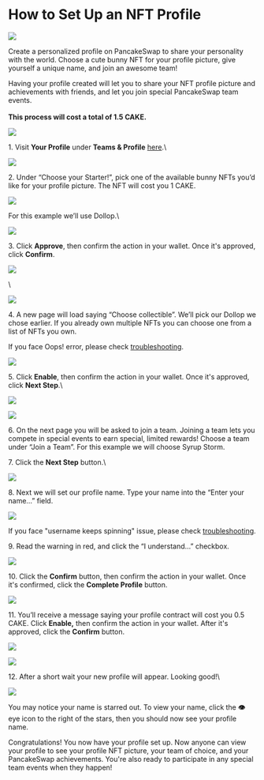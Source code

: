 # How to Set Up an NFT Profile

![](../../../.gitbook/assets/how-to-nft-profiles-header.png)

Create a personalized profile on PancakeSwap to share your personality with the world. Choose a cute bunny NFT for your profile picture, give yourself a unique name, and join an awesome team!

Having your profile created will let you to share your NFT profile picture and achievements with friends, and let you join special PancakeSwap team events.\
\
**This process will cost a total of 1.5 CAKE.**

![](<../../../.gitbook/assets/image (160).png>)

1\. Visit **Your Profile** under **Teams & Profile** [here](https://pancakeswap.finance/profile).\


![](<../../../.gitbook/assets/image (159).png>)

2\. Under “Choose your Starter!”, pick one of the available bunny NFTs you’d like for your profile picture. The NFT will cost you 1 CAKE.

![](<../../../.gitbook/assets/image (162).png>)

For this example we’ll use Dollop.\


![](<../../../.gitbook/assets/image (163).png>)

3\. Click **Approve**, then confirm the action in your wallet. Once it's approved, click **Confirm**.

![](<../../../.gitbook/assets/image (165).png>)

\


![](<../../../.gitbook/assets/image (166) (1) (1) (1) (1) (1) (1) (1) (1) (1) (1).png>)

4\. A new page will load saying “Choose collectible”. We’ll pick our Dollop we chose earlier. If you already own multiple NFTs you can choose one from a list of NFTs you own.

If you face Oops! error, please check [troubleshooting](https://docs.pancakeswap.finance/help/troubleshooting#oops-we-couldnt-find-any-pancake-collectibles-in-your-wallet).

![](<../../../.gitbook/assets/image (169).png>)

5\. Click **Enable**, then confirm the action in your wallet. Once it's approved, click **Next Step**.\


![](<../../../.gitbook/assets/image (170).png>)

![](<../../../.gitbook/assets/image (171).png>)

6\. On the next page you will be asked to join a team. Joining a team lets you compete in special events to earn special, limited rewards! Choose a team under “Join a Team”. For this example we will choose Syrup Storm.

7\. Click the **Next Step** button.\


![](<../../../.gitbook/assets/image (173).png>)

8\. Next we will set our profile name. Type your name into the “Enter your name…” field.

![](<../../../.gitbook/assets/image (174).png>)

If you face "username keeps spinning" issue, please check [troubleshooting](https://docs.pancakeswap.finance/help/troubleshooting#checking-username-keeps-spinning).

9\. Read the warning in red, and click the “I understand…” checkbox.

![](<../../../.gitbook/assets/image (175).png>)

10\. Click the **Confirm** button, then confirm the action in your wallet. Once it's confirmed, click the **Complete Profile** button.

![](<../../../.gitbook/assets/image (176).png>)

11\. You’ll receive a message saying your profile contract will cost you 0.5 CAKE. Click **Enable,** then confirm the action in your wallet. After it's approved, click the **Confirm** button.

![](<../../../.gitbook/assets/image (178).png>)

![](<../../../.gitbook/assets/image (179).png>)

12\. After a short wait your new profile will appear. Looking good!\


![](<../../../.gitbook/assets/image (180).png>)

You may notice your name is starred out. To view your name, click the **👁** eye icon to the right of the stars, then you should now see your profile name.

Congratulations! You now have your profile set up. Now anyone can view your profile to see your profile NFT picture, your team of choice, and your PancakeSwap achievements. You're also ready to participate in any special team events when they happen!
